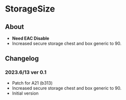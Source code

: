 # StorageSize
## About
* **Need EAC Disable**
* Increased secure storage chest and box generic to 90.


## Changelog
### 2023.6/13 ver 0.1
* Patch for A21 (b313)
*  Increased secure storage chest and box generic to 90.
* Initial version